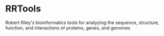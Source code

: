 # RRTools
Robert Riley's bioinformatics tools for analyzing the sequence, structure, function, and interactions of proteins, genes, and genomes
